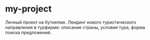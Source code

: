 # my-project
Личный проект на буткепме.
Лендинг нового туристического направления в турфирме: описание страны, условия тура, форма поиска предложений.
